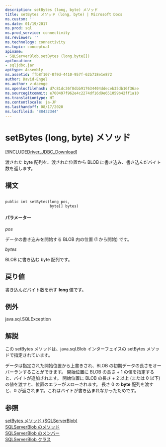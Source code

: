 ```yaml
---
description: setBytes (long, byte) メソッド
title: setBytes メソッド (long, byte) | Microsoft Docs
ms.custom: ''
ms.date: 01/19/2017
ms.prod: sql
ms.prod_service: connectivity
ms.reviewer: ''
ms.technology: connectivity
ms.topic: conceptual
apiname:
- SQLServerBlob.setBytes (long.byte[])
apilocation:
- sqljdbc.jar
apitype: Assembly
ms.assetid: ffb8f107-0f9d-4410-957f-62b718e1e872
author: David-Engel
ms.author: v-daenge
ms.openlocfilehash: d7c81dc36f8dbb917634404ddeceb35db16f36ae
ms.sourcegitcommit: e700497f962e4c2274df16d9e651059b42ff1a10
ms.translationtype: HT
ms.contentlocale: ja-JP
ms.lasthandoff: 08/17/2020
ms.locfileid: "88432344"
---
```

# <a name="setbytes-method-long-byte"></a>setBytes (long, byte) メソッド
[!INCLUDE[Driver_JDBC_Download](../../../includes/driver_jdbc_download.md)]

  渡された byte 配列を、渡された位置から BLOB に書き込み、書き込んだバイト数を返します。  
  
## <a name="syntax"></a>構文  
  
```  
  
public int setBytes(long pos,  
                    byte[] bytes)  
```  
  
#### <a name="parameters"></a>パラメーター  
 *pos*  
  
 データの書き込みを開始する BLOB 内の位置 (1 から開始) です。  
  
 *bytes*  
  
 BLOB に書き込む byte 配列です。  
  
## <a name="return-value"></a>戻り値  
 書き込んだバイト数を示す **long** 値です。  
  
## <a name="exceptions"></a>例外  
 java.sql.SQLException  
  
## <a name="remarks"></a>解説  
 この setBytes メソッドは、java.sql.Blob インターフェイスの setBytes メソッドで指定されています。  
  
 データは指定された開始位置から上書きされ、BLOB の初期データの長さをオーバーランすることができます。 開始位置に BLOB の長さ + 1 の値を指定すると、バイトが追加されます。 開始位置に BLOB の長さ + 2 以上 (または 0 以下) の値を渡すと、位置のエラーがスローされます。 長さ 0 の **byte** 配列を渡すと、0 が返されます。これはバイトが書き込まれなかったためです。  
  
## <a name="see-also"></a>参照  
 [setBytes メソッド &#40;SQLServerBlob&#41;](../../../connect/jdbc/reference/setbytes-method-sqlserverblob.md)   
 [SQLServerBlob のメソッド](../../../connect/jdbc/reference/sqlserverblob-methods.md)   
 [SQLServerBlob のメンバー](../../../connect/jdbc/reference/sqlserverblob-members.md)   
 [SQLServerBlob クラス](../../../connect/jdbc/reference/sqlserverblob-class.md)  
  
  
